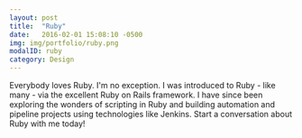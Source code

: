 ```yaml
---
layout: post
title:  "Ruby"
date:   2016-02-01 15:08:10 -0500
img: img/portfolio/ruby.png
modalID: ruby
category: Design
---
```

Everybody loves Ruby. I'm no exception. I was introduced to Ruby - like many - via the excellent Ruby on Rails framework. I have since been exploring the wonders of scripting in Ruby and building automation and pipeline projects using technologies like Jenkins. Start a conversation about Ruby with me today!